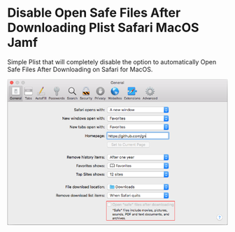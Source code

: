 # Disable Open Safe Files After Downloading Plist Safari MacOS Jamf

Simple Plist that will completely disable the option to automatically Open Safe Files After Downloading on Safari for MacOS. 

![alt text](https://github.com/GN/Disable-Open-Safe-Files-After-Downloading-Plist-MacOS-Jamf/blob/master/plist.png "Open Safe Files After Downloading")
